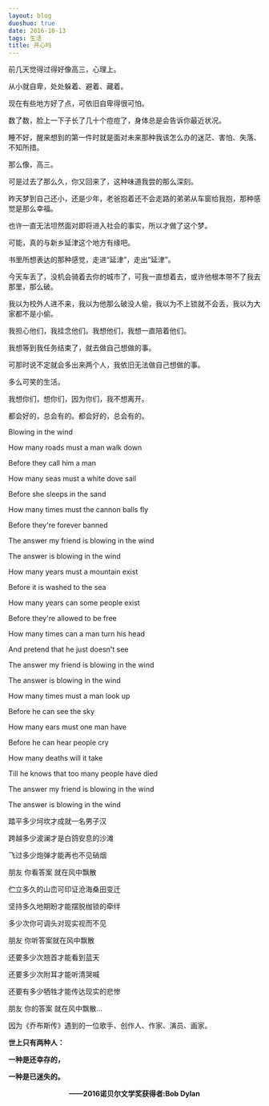 ```yaml
---
layout: blog
duoshuo: true
date: 2016-10-13
tags: 生活
title: 开心吗
---
```




前几天觉得过得好像高三，心理上。

从小就自卑，处处躲着、避着、藏着。

现在有些地方好了点，可依旧自卑得很可怕。

数了数，脸上一下子长了几十个痘痘了，身体总是会告诉你最近状况。

睡不好，醒来想到的第一件时就是面对未来那种我该怎么办的迷茫、害怕、失落、不知所措。

那么像，高三。

可是过去了那么久，你又回来了，这种味道我尝的那么深刻。

昨天梦到自己还小，还是少年，老爸抱着还不会走路的弟弟从车窗给我抱，那种感觉是那么幸福。

也许一直无法坦然面对即将进入社会的事实，所以才做了这个梦。

可能，真的与新乡延津这个地方有缘吧。

书里所想表达的那种感觉，走进“延津”，走出“延津”。

今天车丢了，没机会骑着去你的城市了，可我一直想着去，或许他根本带不了我去那里，那么破。

我以为校外人进不来，我以为他那么破没人偷，我以为不上锁就不会丢，我以为大家都不是小偷。

我担心他们，我挂念他们。我想他们，我想一直陪着他们。

我想等到我任务结束了，就去做自己想做的事。

可那时说不定就会多出来两个人，我依旧无法做自己想做的事。

多么可笑的生活。

我想你们，想你们，因为你们，我不想离开。

都会好的，总会有的。都会好的，总会有的。

Blowing in the wind

How many roads must a man walk down

Before they call him a man

How many seas must a white dove sail

Before she sleeps in the sand

How many times must the cannon balls fly

Before they're forever banned

The answer my friend is blowing in the wind

The answer is blowing in the wind

How many years must a mountain exist

Before it is washed to the sea

How many years can some people exist

Before they're allowed to be free

How many times can a man turn his head

And pretend that he just doesn't see

The answer my friend is blowing in the wind

The answer is blowing in the wind

How many times must a man look up

Before he can see the sky

How many ears must one man have

Before he can hear people cry

How many deaths will it take

Till he knows that too many people have died

The answer my friend is blowing in the wind

The answer is blowing in the wind
 
踏平多少坷坎才成就一名男子汉

跨越多少波澜才是白鸽安息的沙滩

飞过多少炮弹才能再也不见硝烟

朋友 你看答案 就在风中飘散

伫立多久的山峦可印证沧海桑田变迁

坚持多久地期盼才能摆脱枷锁的牵绊

多少次你可调头对现实视而不见

朋友 你听答案就在风中飘散

还要多少次翘首才能看到蓝天

还要多少次附耳才能听清哭喊

还要有多少牺牲才能传达现实的悲惨

朋友 你的答案 就在风中飘散…

因为《乔布斯传》遇到的一位歌手、创作人、作家、演员、画家。



**世上只有两种人：**

**一种是还幸存的，**

**一种是已迷失的。**

**<center>——2016诺贝尔文学奖获得者:Bob Dylan</center>**

